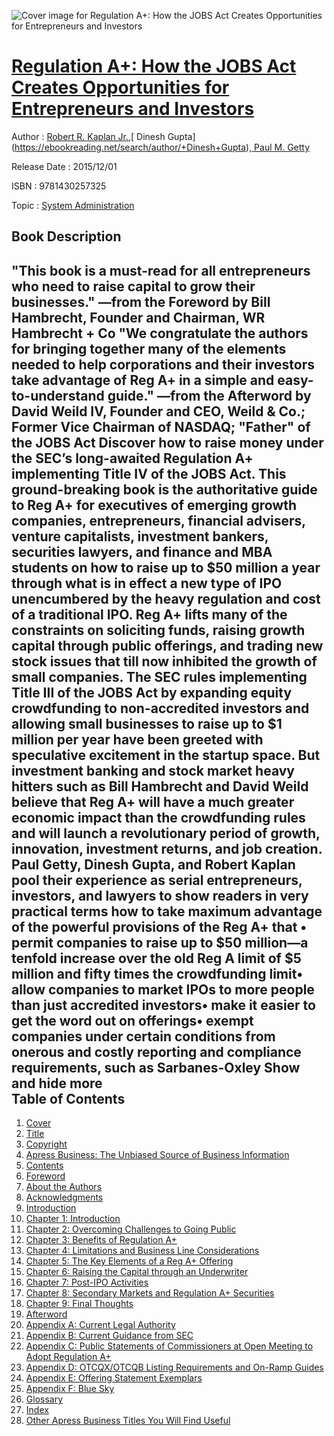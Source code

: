 ![Cover image for Regulation A+: How the JOBS Act Creates Opportunities for Entrepreneurs and Investors](https://imgdetail.ebookreading.net/cover/cover/system_admin/EB9781430257325.jpg)

[Regulation A+: How the JOBS Act Creates Opportunities for Entrepreneurs and Investors](https://ebookreading.net/view/book/Regulation+A%2B%3A+How+the+JOBS+Act+Creates+Opportunities+for+Entrepreneurs+and+Investors-EB9781430257325_1.html "Regulation A+: How the JOBS Act Creates Opportunities for Entrepreneurs and Investors")
====================================================================================================================

Author : [Robert R. Kaplan Jr.](https://ebookreading.net/search/author/Robert+R.+Kaplan+Jr.),[ Dinesh Gupta](https://ebookreading.net/search/author/+Dinesh+Gupta),[ Paul M. Getty](https://ebookreading.net/search/author/+Paul+M.+Getty)

Release Date : 2015/12/01

ISBN : 9781430257325

Topic : [System Administration](https://ebookreading.net/search/category/system-administration)

Book Description
-----------------

 "This book is a must-read for all entrepreneurs who need to raise capital to grow their businesses."
—from the Foreword by Bill Hambrecht, Founder and Chairman, WR Hambrecht + Co
"We congratulate the authors for bringing together many of the elements needed to help corporations and their investors take advantage of Reg A+ in a simple and easy-to-understand guide."
—from the Afterword by David Weild IV, Founder and CEO, Weild &amp; Co.; Former Vice Chairman of NASDAQ; "Father" of the JOBS Act
Discover how to raise money under the SEC’s long-awaited Regulation A+ implementing Title IV of the JOBS Act.
This ground-breaking book is the authoritative guide to Reg A+ for executives of emerging growth companies, entrepreneurs, financial advisers, venture capitalists, investment bankers, securities lawyers, and finance and MBA students on how to raise up to $50 million a year through what is in effect a new type of IPO unencumbered by the heavy regulation and cost of a traditional IPO. Reg A+ lifts many of the constraints on soliciting funds, raising growth capital through public offerings, and trading new stock issues that till now inhibited the growth of small companies.
The SEC rules implementing Title III of the JOBS Act by expanding equity crowdfunding to non-accredited investors and allowing small businesses to raise up to $1 million per year have been greeted with speculative excitement in the startup space. But investment banking and stock market heavy hitters such as Bill Hambrecht and David Weild believe that Reg A+ will have a much greater economic impact than the crowdfunding rules and will launch a revolutionary period of growth, innovation, investment returns, and job creation.
Paul Getty, Dinesh Gupta, and Robert Kaplan pool their experience as serial entrepreneurs, investors, and lawyers to show readers in very practical terms how to take maximum advantage of the powerful provisions of the Reg A+ that
• permit companies to raise up to $50 million—a tenfold increase over the old Reg A limit of $5 million and fifty times the crowdfunding limit• allow companies to market IPOs to more people than just accredited investors• make it easier to get the word out on offerings• exempt companies under certain conditions from onerous and costly reporting and compliance requirements, such as Sarbanes-Oxley        Show and hide more                
Table of Contents
-----------------

1. [Cover](https://ebookreading.net/view/book/Regulation+A%2B%3A+How+the+JOBS+Act+Creates+Opportunities+for+Entrepreneurs+and+Investors-EB9781430257325_1.html)
1. [Title](https://ebookreading.net/view/book/Regulation+A%2B%3A+How+the+JOBS+Act+Creates+Opportunities+for+Entrepreneurs+and+Investors-EB9781430257325_2.html)
1. [Copyright](https://ebookreading.net/view/book/Regulation+A%2B%3A+How+the+JOBS+Act+Creates+Opportunities+for+Entrepreneurs+and+Investors-EB9781430257325_3.html)
1. [Apress Business: The Unbiased Source of Business Information](https://ebookreading.net/view/book/Regulation+A%2B%3A+How+the+JOBS+Act+Creates+Opportunities+for+Entrepreneurs+and+Investors-EB9781430257325_4.html)
1. [Contents](https://ebookreading.net/view/book/Regulation+A%2B%3A+How+the+JOBS+Act+Creates+Opportunities+for+Entrepreneurs+and+Investors-EB9781430257325_5.html)
1. [Foreword](https://ebookreading.net/view/book/Regulation+A%2B%3A+How+the+JOBS+Act+Creates+Opportunities+for+Entrepreneurs+and+Investors-EB9781430257325_6.html)
1. [About the Authors](https://ebookreading.net/view/book/Regulation+A%2B%3A+How+the+JOBS+Act+Creates+Opportunities+for+Entrepreneurs+and+Investors-EB9781430257325_7.html)
1. [Acknowledgments](https://ebookreading.net/view/book/Regulation+A%2B%3A+How+the+JOBS+Act+Creates+Opportunities+for+Entrepreneurs+and+Investors-EB9781430257325_8.html)
1. [Introduction](https://ebookreading.net/view/book/Regulation+A%2B%3A+How+the+JOBS+Act+Creates+Opportunities+for+Entrepreneurs+and+Investors-EB9781430257325_9.html)
1. [Chapter 1: Introduction](https://ebookreading.net/view/book/Regulation+A%2B%3A+How+the+JOBS+Act+Creates+Opportunities+for+Entrepreneurs+and+Investors-EB9781430257325_10.html)
1. [Chapter 2: Overcoming Challenges to Going Public](https://ebookreading.net/view/book/Regulation+A%2B%3A+How+the+JOBS+Act+Creates+Opportunities+for+Entrepreneurs+and+Investors-EB9781430257325_11.html)
1. [Chapter 3: Benefits of Regulation A+](https://ebookreading.net/view/book/Regulation+A%2B%3A+How+the+JOBS+Act+Creates+Opportunities+for+Entrepreneurs+and+Investors-EB9781430257325_12.html)
1. [Chapter 4: Limitations and Business Line Considerations](https://ebookreading.net/view/book/Regulation+A%2B%3A+How+the+JOBS+Act+Creates+Opportunities+for+Entrepreneurs+and+Investors-EB9781430257325_13.html)
1. [Chapter 5: The Key Elements of a Reg A+ Offering](https://ebookreading.net/view/book/Regulation+A%2B%3A+How+the+JOBS+Act+Creates+Opportunities+for+Entrepreneurs+and+Investors-EB9781430257325_14.html)
1. [Chapter 6: Raising the Capital through an Underwriter](https://ebookreading.net/view/book/Regulation+A%2B%3A+How+the+JOBS+Act+Creates+Opportunities+for+Entrepreneurs+and+Investors-EB9781430257325_15.html)
1. [Chapter 7: Post-IPO Activities](https://ebookreading.net/view/book/Regulation+A%2B%3A+How+the+JOBS+Act+Creates+Opportunities+for+Entrepreneurs+and+Investors-EB9781430257325_16.html)
1. [Chapter 8: Secondary Markets and Regulation A+ Securities](https://ebookreading.net/view/book/Regulation+A%2B%3A+How+the+JOBS+Act+Creates+Opportunities+for+Entrepreneurs+and+Investors-EB9781430257325_17.html)
1. [Chapter 9: Final Thoughts](https://ebookreading.net/view/book/Regulation+A%2B%3A+How+the+JOBS+Act+Creates+Opportunities+for+Entrepreneurs+and+Investors-EB9781430257325_18.html)
1. [Afterword](https://ebookreading.net/view/book/Regulation+A%2B%3A+How+the+JOBS+Act+Creates+Opportunities+for+Entrepreneurs+and+Investors-EB9781430257325_19.html)
1. [Appendix A: Current Legal Authority](https://ebookreading.net/view/book/Regulation+A%2B%3A+How+the+JOBS+Act+Creates+Opportunities+for+Entrepreneurs+and+Investors-EB9781430257325_20.html)
1. [Appendix B: Current Guidance from SEC](https://ebookreading.net/view/book/Regulation+A%2B%3A+How+the+JOBS+Act+Creates+Opportunities+for+Entrepreneurs+and+Investors-EB9781430257325_21.html)
1. [Appendix C: Public Statements of Commissioners at Open Meeting to Adopt Regulation A+](https://ebookreading.net/view/book/Regulation+A%2B%3A+How+the+JOBS+Act+Creates+Opportunities+for+Entrepreneurs+and+Investors-EB9781430257325_22.html)
1. [Appendix D: OTCQX/OTCQB Listing Requirements and On-Ramp Guides](https://ebookreading.net/view/book/Regulation+A%2B%3A+How+the+JOBS+Act+Creates+Opportunities+for+Entrepreneurs+and+Investors-EB9781430257325_23.html)
1. [Appendix E: Offering Statement Exemplars](https://ebookreading.net/view/book/Regulation+A%2B%3A+How+the+JOBS+Act+Creates+Opportunities+for+Entrepreneurs+and+Investors-EB9781430257325_24.html)
1. [Appendix F: Blue Sky](https://ebookreading.net/view/book/Regulation+A%2B%3A+How+the+JOBS+Act+Creates+Opportunities+for+Entrepreneurs+and+Investors-EB9781430257325_25.html)
1. [Glossary](https://ebookreading.net/view/book/Regulation+A%2B%3A+How+the+JOBS+Act+Creates+Opportunities+for+Entrepreneurs+and+Investors-EB9781430257325_26.html)
1. [Index](https://ebookreading.net/view/book/Regulation+A%2B%3A+How+the+JOBS+Act+Creates+Opportunities+for+Entrepreneurs+and+Investors-EB9781430257325_27.html)
1. [Other Apress Business Titles You Will Find Useful](https://ebookreading.net/view/book/Regulation+A%2B%3A+How+the+JOBS+Act+Creates+Opportunities+for+Entrepreneurs+and+Investors-EB9781430257325_28.html)

